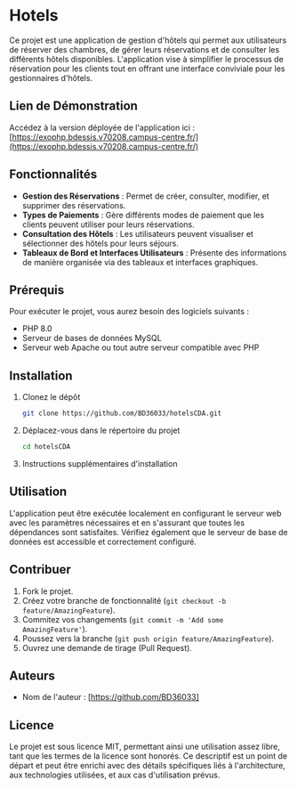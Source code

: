 # Hotels

Ce projet est une application de gestion d'hôtels qui permet aux utilisateurs de réserver des chambres, de gérer leurs réservations et de consulter les différents hôtels disponibles. L'application vise à simplifier le processus de réservation pour les clients tout en offrant une interface conviviale pour les gestionnaires d'hôtels.

## Lien de Démonstration

Accédez à la version déployée de l'application ici : [https://exophp.bdessis.v70208.campus-centre.fr/](https://exophp.bdessis.v70208.campus-centre.fr/)

## Fonctionnalités

- **Gestion des Réservations** : Permet de créer, consulter, modifier, et supprimer des réservations.
- **Types de Paiements** : Gère différents modes de paiement que les clients peuvent utiliser pour leurs réservations.
- **Consultation des Hôtels** : Les utilisateurs peuvent visualiser et sélectionner des hôtels pour leurs séjours.
- **Tableaux de Bord et Interfaces Utilisateurs** : Présente des informations de manière organisée via des tableaux et interfaces graphiques.

## Prérequis

Pour exécuter le projet, vous aurez besoin des logiciels suivants :
- PHP 8.0
- Serveur de bases de données MySQL
- Serveur web Apache ou tout autre serveur compatible avec PHP

## Installation

1. Clonez le dépôt
    ```bash
    git clone https://github.com/BD36033/hotelsCDA.git
    ```
2. Déplacez-vous dans le répertoire du projet
    ```bash
    cd hotelsCDA
    ```
3. Instructions supplémentaires d'installation

## Utilisation

L'application peut être exécutée localement en configurant le serveur web avec les paramètres nécessaires et en s'assurant que toutes les dépendances sont satisfaites. Vérifiez également que le serveur de base de données est accessible et correctement configuré.

## Contribuer

1. Fork le projet.
2. Créez votre branche de fonctionnalité (`git checkout -b feature/AmazingFeature`).
3. Commitez vos changements (`git commit -m 'Add some AmazingFeature'`).
4. Poussez vers la branche (`git push origin feature/AmazingFeature`).
5. Ouvrez une demande de tirage (Pull Request).

## Auteurs

- Nom de l'auteur : [https://github.com/BD36033]


## Licence

Le projet est sous licence MIT, permettant ainsi une utilisation assez libre, tant que les termes de la licence sont honorés.
Ce descriptif est un point de départ et peut être enrichi avec des détails spécifiques liés à l'architecture, aux technologies utilisées, et aux cas d'utilisation prévus.
